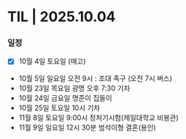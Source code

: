 # TIL | 2025.10.04

### 일정

-   [x] 10월 4일 토요일 (매고)
-   10월 5일 일요일 오전 9시 : 조대 족구 (오전 7시 버스)
-   10월 23일 목요일 광명 오후 7:30 기차
-   10월 24일 금요일 명준이 집들이
-   10월 25일 토요일 10시 기차
-   11월 8일 토요일 9:00시 정처기시험(제일대학교 비봉관)
-   11월 9일 일요일 12시 30분 범석이형 결혼(용인)
